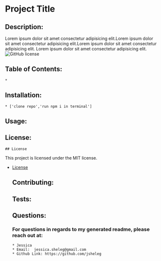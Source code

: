 
  # Project Title 

  ## Description:
  Lorem ipsum dolor sit amet consectetur adipisicing elit.Lorem ipsum dolor sit amet consectetur adipisicing elit.Lorem ipsum dolor sit amet consectetur adipisicing elit. Lorem ipsum dolor sit amet consectetur adipisicing elit.  ![GitHub license](https://img.shields.io/badge/license-MIT-blue.svg)

  ## Table of Contents:
    * 

 
  ## Installation:
    * ['clone repo','run npm i in terminal']

  ## Usage:


  ## License:
    ## License

This project is licensed under the MIT license.
    
* [License](#license)


  ## Contributing: 

  ## Tests:

  ## Questions:
    ### For questions in regards to my generated readme, please reach out at:
      * Jessica
      * Email:  jessica.sheleg@gmail.com
      * Github Link: https://github.com/jsheleg 
  
  
